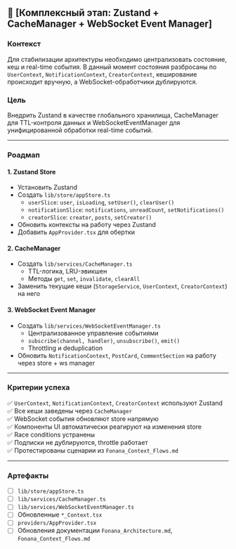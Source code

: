 ## 🧩 [Комплексный этап: Zustand + CacheManager + WebSocket Event Manager]

### Контекст
Для стабилизации архитектуры необходимо централизовать состояние, кеш и real-time события. В данный момент состояния разбросаны по `UserContext`, `NotificationContext`, `CreatorContext`, кеширование происходит вручную, а WebSocket-обработчики дублируются.

### Цель
Внедрить Zustand в качестве глобального хранилища, CacheManager для TTL-контроля данных и WebSocketEventManager для унифицированной обработки real-time событий.

---

### Роадмап

#### 1. Zustand Store
- Установить Zustand
- Создать `lib/store/appStore.ts`
  - `userSlice`: `user`, `isLoading`, `setUser()`, `clearUser()`
  - `notificationSlice`: `notifications`, `unreadCount`, `setNotifications()`
  - `creatorSlice`: `creator`, `posts`, `setCreator()`
- Обновить контексты на работу через Zustand
- Добавить `AppProvider.tsx` для обертки

#### 2. CacheManager
- Создать `lib/services/CacheManager.ts`
  - TTL-логика, LRU-эвикшен
  - Методы `get`, `set`, `invalidate`, `clearAll`
- Заменить текущие кеши (`StorageService`, `UserContext`, `CreatorContext`) на него

#### 3. WebSocket Event Manager
- Создать `lib/services/WebSocketEventManager.ts`
  - Централизованное управление событиями
  - `subscribe(channel, handler)`, `unsubscribe()`, `emit()`
  - Throttling и deduplication
- Обновить `NotificationContext`, `PostCard`, `CommentSection` на работу через store + ws manager

---

### Критерии успеха

✅ `UserContext`, `NotificationContext`, `CreatorContext` используют Zustand  
✅ Все кеши заведены через `CacheManager`  
✅ WebSocket события обновляют store напрямую  
✅ Компоненты UI автоматически реагируют на изменения store  
✅ Race conditions устранены  
✅ Подписки не дублируются, throttle работает  
✅ Протестированы сценарии из `Fonana_Context_Flows.md`

---

### Артефакты

- [ ] `lib/store/appStore.ts`
- [ ] `lib/services/CacheManager.ts`
- [ ] `lib/services/WebSocketEventManager.ts`
- [ ] Обновленные `*_Context.tsx`
- [ ] `providers/AppProvider.tsx`
- [ ] Обновления документации `Fonana_Architecture.md`, `Fonana_Context_Flows.md`